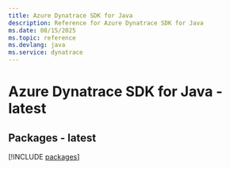 ```yaml
---
title: Azure Dynatrace SDK for Java
description: Reference for Azure Dynatrace SDK for Java
ms.date: 08/15/2025
ms.topic: reference
ms.devlang: java
ms.service: dynatrace
---
```

# Azure Dynatrace SDK for Java - latest
## Packages - latest
[!INCLUDE [packages](dynatrace-index.md)]